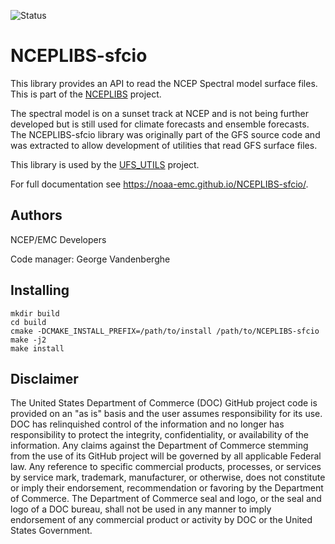 ![Status](https://github.com/NOAA-EMC/NCEPLIBS-sp/workflows/Build%20and%20Test/badge.svg)

# NCEPLIBS-sfcio

This library provides an API to read the NCEP Spectral model surface
files. This is part of the
[NCEPLIBS](https://github.com/NOAA-EMC/NCEPLIBS) project.

The spectral model is on a sunset track at NCEP and is not being
further developed but is still used for climate forecasts and ensemble
forecasts. The NCEPLIBS-sfcio library was originally part of the GFS
source code and was extracted to allow development of utilities that
read GFS surface files.

This library is used by the
[UFS_UTILS](https://github.com/NOAA-EMC/UFS_UTILS) project.

For full documentation see https://noaa-emc.github.io/NCEPLIBS-sfcio/.

## Authors

NCEP/EMC Developers

Code manager: George Vandenberghe

## Installing

```
mkdir build
cd build
cmake -DCMAKE_INSTALL_PREFIX=/path/to/install /path/to/NCEPLIBS-sfcio
make -j2
make install
```

## Disclaimer

The United States Department of Commerce (DOC) GitHub project code is
provided on an "as is" basis and the user assumes responsibility for
its use. DOC has relinquished control of the information and no longer
has responsibility to protect the integrity, confidentiality, or
availability of the information. Any claims against the Department of
Commerce stemming from the use of its GitHub project will be governed
by all applicable Federal law. Any reference to specific commercial
products, processes, or services by service mark, trademark,
manufacturer, or otherwise, does not constitute or imply their
endorsement, recommendation or favoring by the Department of
Commerce. The Department of Commerce seal and logo, or the seal and
logo of a DOC bureau, shall not be used in any manner to imply
endorsement of any commercial product or activity by DOC or the United
States Government.



